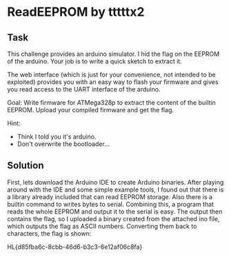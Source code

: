 # ReadEEPROM by tttttx2

## Task

This challenge provides an arduino simulator. I hid the flag on the EEPROM of the arduino. Your job is to write a quick sketch to extract it.

The web interface (which is just for your convenience, not intended to be exploited) provides you with an easy way to flash your firmware and gives you read access to the UART interface of the arduino.

Goal: Write firmware for ATMega328p to extract the content of the builtin EEPROM. Upload your compiled firmware and get the flag.

Hint:
- Think I told you it's arduino.
- Don't overwrite the bootloader...

## Solution

First, lets download the Arduino IDE to create Arduino binaries. After playing around with the IDE and
some simple example tools, I found out that there is a library already included that can
read EEPROM storage. Also there is a builtin command to writes bytes to serial. Combining this,
a program that reads the whole EEPROM and output it to the serial is easy. The output then
contains the flag, so I uploaded a binary created from the attached ino file, which outputs the flag
as ASCII numbers. Converting them back to characters, the flag is shown:

HL{d85fba6c-8cbb-46d6-b3c3-6e12af06c8fa}
